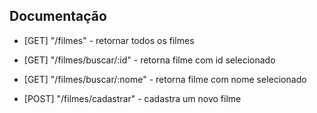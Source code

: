 ## Documentação

- [GET] "/filmes" - retornar todos os filmes

- [GET] "/filmes/buscar/:id" - retorna filme com id selecionado

- [GET] "/filmes/buscar/:nome" - retorna filme com nome selecionado

- [POST] "/filmes/cadastrar" - cadastra um novo filme